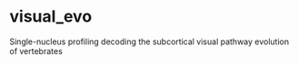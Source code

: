 # visual_evo
Single-nucleus profiling decoding the subcortical visual pathway evolution of vertebrates
